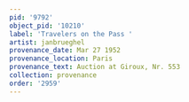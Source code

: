 ```yaml
---
pid: '9792'
object_pid: '10210'
label: 'Travelers on the Pass '
artist: janbrueghel
provenance_date: Mar 27 1952
provenance_location: Paris
provenance_text: Auction at Giroux, Nr. 553
collection: provenance
order: '2959'
---
```

